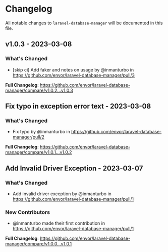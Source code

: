 # Changelog

All notable changes to `laravel-database-manager` will be documented in this file.

## v1.0.3 - 2023-03-08

### What's Changed

- [skip ci] Add faker and notes on usage by @inmanturbo in https://github.com/envor/laravel-database-manager/pull/3

**Full Changelog**: https://github.com/envor/laravel-database-manager/compare/v1.0.2...v1.0.3

## Fix typo in exception error text - 2023-03-08

### What's Changed

- Fix typo by @inmanturbo in https://github.com/envor/laravel-database-manager/pull/2

**Full Changelog**: https://github.com/envor/laravel-database-manager/compare/v1.0.1...v1.0.2

## Add Invalid Driver Exception - 2023-03-07

### What's Changed

- Add invalid driver exception by @inmanturbo in https://github.com/envor/laravel-database-manager/pull/1

### New Contributors

- @inmanturbo made their first contribution in https://github.com/envor/laravel-database-manager/pull/1

**Full Changelog**: https://github.com/envor/laravel-database-manager/compare/v1.0.0...v1.0.1

